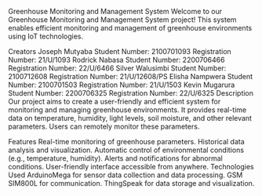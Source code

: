 Greenhouse Monitoring and Management System
Welcome to our Greenhouse Monitoring and Management System project! This system enables efficient monitoring and management of greenhouse environments using IoT technologies.

Creators
Joseph Mutyaba
Student Number: 2100701093
Registration Number: 21/U/1093
Rodrick Nabasa
Student Number: 2200706466
Registration Number: 22/U/6466
Silver Walusimbi
Student Number: 2100712608
Registration Number: 21/U/12608/PS
Elisha Nampwera
Student Number: 2100701503
Registration Number: 21/U/1503
Kevin Mugarura
Student Number: 2200706325
Registration Number: 22/U/6325
Description
Our project aims to create a user-friendly and efficient system for monitoring and managing greenhouse environments. It provides real-time data on temperature, humidity, light levels, soil moisture, and other relevant parameters. Users can remotely monitor these parameters.

Features
Real-time monitoring of greenhouse parameters.
Historical data analysis and visualization.
Automatic control of environmental conditions (e.g., temperature, humidity).
Alerts and notifications for abnormal conditions.
User-friendly interface accessible from anywhere.
Technologies Used
ArduinoMega for sensor data collection and data processing.
GSM SIM800L for communication.
ThingSpeak for data storage and visualization.
